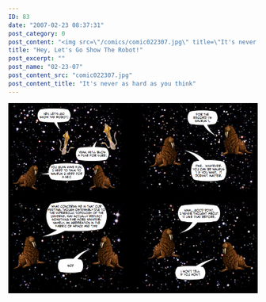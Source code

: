 ```yaml
---
ID: 83
date: "2007-02-23 08:37:31"
post_category: 0
post_content: "<img src=\"/comics/comic022307.jpg\" title=\"It's never as hard as you think\"/>"
title: "Hey, Let's Go Show The Robot!"
post_excerpt: ""
post_name: "02-23-07"
post_content_src: "comic022307.jpg"
post_content_title: "It's never as hard as you think"
---
```



[![It's never as hard as you think](/comics-hi-res/comic022307.jpg)](/comics-hi-res/comic022307.jpg)
